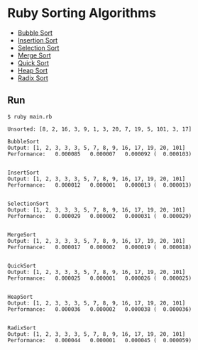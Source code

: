 # Ruby Sorting Algorithms

- [Bubble Sort](https://en.wikipedia.org/wiki/Bubble_sort)
- [Insertion Sort](https://en.wikipedia.org/wiki/Insertion_sort)
- [Selection Sort](https://en.wikipedia.org/wiki/Selection_sort)
- [Merge Sort](https://en.wikipedia.org/wiki/Merge_sort)
- [Quick Sort](https://en.wikipedia.org/wiki/Quicksort)
- [Heap Sort](https://en.wikipedia.org/wiki/Heapsort)
- [Radix Sort](https://en.wikipedia.org/wiki/Radix_sort)

## Run

```
$ ruby main.rb

Unsorted: [8, 2, 16, 3, 9, 1, 3, 20, 7, 19, 5, 101, 3, 17]

BubbleSort
Output: [1, 2, 3, 3, 3, 5, 7, 8, 9, 16, 17, 19, 20, 101]
Performance:   0.000085   0.000007   0.000092 (  0.000103)


InsertSort
Output: [1, 2, 3, 3, 3, 5, 7, 8, 9, 16, 17, 19, 20, 101]
Performance:   0.000012   0.000001   0.000013 (  0.000013)


SelectionSort
Output: [1, 2, 3, 3, 3, 5, 7, 8, 9, 16, 17, 19, 20, 101]
Performance:   0.000029   0.000002   0.000031 (  0.000029)


MergeSort
Output: [1, 2, 3, 3, 3, 5, 7, 8, 9, 16, 17, 19, 20, 101]
Performance:   0.000017   0.000002   0.000019 (  0.000018)


QuickSort
Output: [1, 2, 3, 3, 3, 5, 7, 8, 9, 16, 17, 19, 20, 101]
Performance:   0.000025   0.000001   0.000026 (  0.000025)


HeapSort
Output: [1, 2, 3, 3, 3, 5, 7, 8, 9, 16, 17, 19, 20, 101]
Performance:   0.000036   0.000002   0.000038 (  0.000036)


RadixSort
Output: [1, 2, 3, 3, 3, 5, 7, 8, 9, 16, 17, 19, 20, 101]
Performance:   0.000044   0.000001   0.000045 (  0.000059)
```
